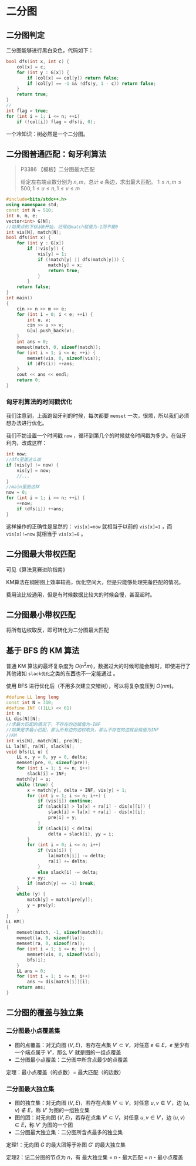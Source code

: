 # 二分图



## 二分图判定

二分图能够进行黑白染色，代码如下：

```cpp
bool dfs(int x, int c) {
    col[x] = c;
    for (int y : G[x]) {
        if (col[x] == col[y]) return false;
        if (col[y] == -1 && !dfs(y, 1 - c)) return false;
    }
    return true;
}
//
int flag = true;
for (int i = 1; i <= n; ++i)
    if (!col[i]) flag = dfs(i, 0);
```

一个冷知识：树必然是一个二分图。



## 二分图普通匹配：匈牙利算法

> P3386 【模板】二分图最大匹配
>
> 给定左右端点数分别为 $n,m$，总计 $e$ 条边，求出最大匹配。
> $1\leq n,m\leq 500,1\leq u\leq n,1\leq v\leq m$

```cpp
#include<bits/stdc++.h>
using namespace std;
const int N = 510;
int n, m, e;
vector<int> G[N];
//如果点的下标从0开始，记得给match赋值为-1而不是0
int vis[N], match[N];
bool dfs(int x) {
    for (int y : G[x])
        if (!vis[y]) {
            vis[y] = 1;
            if (!match[y] || dfs(match[y])) {
                match[y] = x;
                return true;
            }
        }
    return false;
}
int main()
{
    cin >> n >> m >> e;
    for (int i = 0; i < e; ++i) {
        int u, v;
        cin >> u >> v;
        G[u].push_back(v);
    }
    int ans = 0;
    memset(match, 0, sizeof(match));
    for (int i = 1; i <= n; ++i) {
        memset(vis, 0, sizeof(vis));
        if (dfs(i)) ++ans;
    }
    cout << ans << endl;
    return 0;
}
```

### 匈牙利算法的时间戳优化

我们注意到，上面跑匈牙利的时候，每次都要 `memset` 一次，很烦，所以我们必须想办法进行优化。

我们不妨设置一个时间戳  `now` ，循环到第几个的时候就令时间戳为多少。在匈牙利内，改成这样：

```cpp
int now;
//dfs里面这么改
if (vis[y] != now) {
    vis[y] = now;
    //...
}
//main里面这样
now = 0;
for (int i = 1; i <= n; ++i) {
    ++now;
    if (dfs(i)) ++ans;
}
```

这样操作的正确性是显然的： `vis[x]=now` 就相当于以前的 `vis[x]=1` ，而 `vis[x]!=now` 就相当于 `vis[x]=0` 。

## 二分图最大带权匹配

可见《算法竞赛进阶指南》

KM算法在稠密图上效率较高，优化空间大，但是只能够处理完备匹配的情况。

费用流比较通用，但是有时候数据比较大的时候会慢，甚至超时。

## 二分图最小带权匹配

将所有边权取反，即可转化为二分图最大匹配

## 基于 BFS 的 KM 算法

普通 KM 算法的最坏复杂度为 $O(n^2m)$，数据过大的时候可能会超时，即使进行了其他诸如 `slack优化`之类的东西也不一定能通过 。

使用 BFS 进行优化后（不用多次建立交错树），可以将复杂度压到 $O(nm)$。

```cpp
#define LL long long
const int N = 310;
#define INF ((1LL) << 61)
int n;
LL dis[N][N];
//求最大匹配的情况下，不存在的边赋值为-INF
//如果是求最小匹配，那么所有边的边权取负，那么不存在的边就会赋值为INF
//KM
int vis[N], match[N], pre[N];
LL la[N], ra[N], slack[N];
void bfs(LL u) {
    LL x, y = 0, yy = 0, delta;
    memset(pre, 0, sizeof(pre));
    for (int i = 1; i <= n; i++)
        slack[i] = INF;
    match[y] = u;
    while (true) {
        x = match[y], delta = INF, vis[y] = 1;
        for (int i = 1; i <= n; i++) {
            if (vis[i]) continue;
            if (slack[i] > la[x] + ra[i] - dis[x][i]) {
                slack[i] = la[x] + ra[i] - dis[x][i];
                pre[i] = y;
            }
            if (slack[i] < delta)
                delta = slack[i], yy = i;
        }
        for (int i = 0; i <= n; i++)
            if (vis[i]) {
                la[match[i]] -= delta;
                ra[i] += delta;
            }
            else slack[i] -= delta;
        y = yy;
        if (match[y] == -1) break;
    }
    while (y) {
        match[y] = match[pre[y]];
        y = pre[y];
    }
}
LL KM()
{
    memset(match, -1, sizeof(match));
    memset(la, 0, sizeof(la));
    memset(ra, 0, sizeof(ra));
    for (int i = 1; i <= n; i++) {
        memset(vis, 0, sizeof(vis));
        bfs(i);
    }
    LL ans = 0;
    for (int i = 1; i <= n; i++)
        ans += dis[match[i]][i];
    return ans;
}
```



## 二分图的覆盖与独立集

### 二分图最小点覆盖集

* 图的点覆盖：对无向图 $(V,E)$，若存在点集 $V'\subset V$，对任意 $e\in E$，$e$ 至少有一个端点属于 $V'$，那么 $V'$ 就是图的一组点覆盖
* 二分图最小点覆盖：二分图中所含点最少的点覆盖

定理：最小点覆盖（的点数）= 最大匹配（的边数）

### 二分图最大独立集

* 图的独立集：对无向图 $(V,E)$，若存在点集 $V'\subset V$，对任意 $u,v\in V'$，边 $(u,v)\notin E$，称 $V'$ 为图的一组独立集
* 图的团：对无向图 $(V,E)$，若存在点集 $V'\subset V$，对任意 $u,v\in V'$，边 $(u,v)\in E$，称 $V'$ 为图的一个团
* 二分图最大独立集：二分图所含点最多的独立集

定理1：无向图 $G$ 的最大团等于补图 $G'$ 的最大独立集

定理2：记二分图的节点为 $n$，有 最大独立集 = $n$ - 最大匹配 = $n$ - 最小点覆盖
